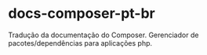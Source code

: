 docs-composer-pt-br
===================

Tradução da documentação do Composer. Gerenciador de pacotes/dependências para aplicações php.
